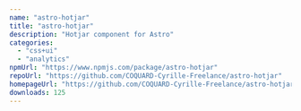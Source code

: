 ```yaml
---
name: "astro-hotjar"
title: "astro-hotjar"
description: "Hotjar component for Astro"
categories:
  - "css+ui"
  - "analytics"
npmUrl: "https://www.npmjs.com/package/astro-hotjar"
repoUrl: "https://github.com/COQUARD-Cyrille-Freelance/astro-hotjar"
homepageUrl: "https://github.com/COQUARD-Cyrille-Freelance/astro-hotjar#readme"
downloads: 125
---
```


